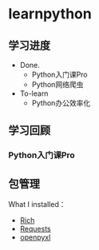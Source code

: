 # learnpython
## 学习进度
- Done.
  - Python入门课Pro
  - Python网络爬虫
- To-learn
  - Python办公效率化
## 学习回顾
### Python入门课Pro
## 包管理
What I installed：
- [Rich](https://github.com/willmcgugan/rich)
- [Requests](https://github.com/psf/requests)
- [openpyxl](https://openpyxl.readthedocs.io/en/stable/)